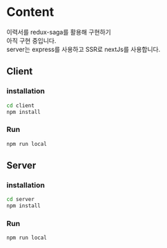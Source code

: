 # Content
이력서를 redux-saga를 활용해 구현하기  
아직 구현 중입니다.  
server는 express를 사용하고 SSR로 nextJs를 사용합니다.
## Client
### installation
```bash
cd client
npm install
```
### Run
```bash
npm run local
```
## Server
### installation
```bash
cd server
npm install
```
### Run
```bash
npm run local
```
